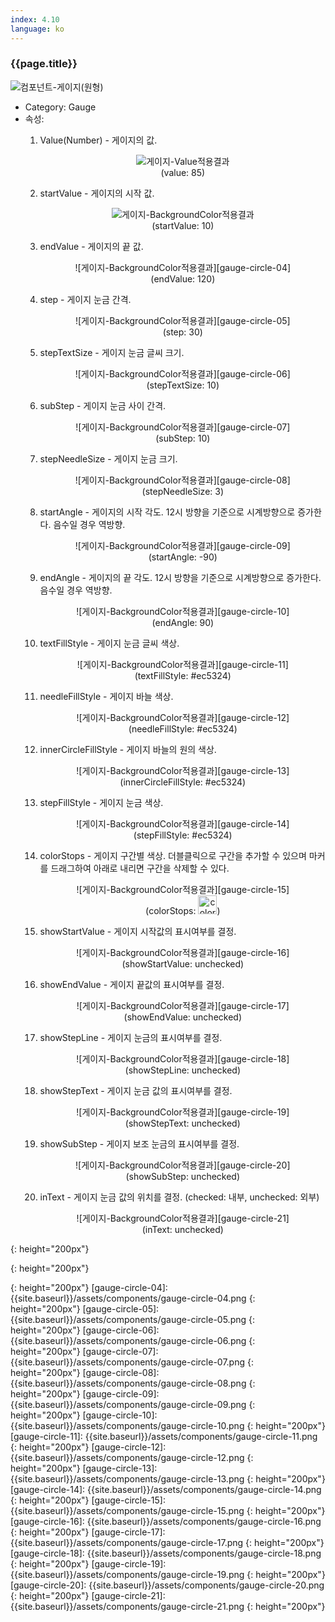 ```yaml
---
index: 4.10
language: ko
---
```

### {{page.title}}
![컴포넌트-게이지(원형)][gauge-circle-01]  

- Category: Gauge
- 속성:  
    1. Value(Number) - 게이지의 값.  
      <figure style="text-align: center;">
      ![게이지-Value적용결과][gauge-circle-02]  
      <figurecaption>(value: 85)</figurecaption>
      </figure>

    2. startValue - 게이지의 시작 값.  
      <figure style="text-align: center;">
      ![게이지-BackgroundColor적용결과][gauge-circle-03]  
      <figurecaption>(startValue: 10)</figurecaption>
      </figure>

    3. endValue - 게이지의 끝 값.  
      <figure style="text-align: center;">
      ![게이지-BackgroundColor적용결과][gauge-circle-04]  
      <figurecaption>(endValue: 120)</figurecaption>
      </figure>

    4. step - 게이지 눈금 간격.  
      <figure style="text-align: center;">
      ![게이지-BackgroundColor적용결과][gauge-circle-05]  
      <figurecaption>(step: 30)</figurecaption>
      </figure>

    5. stepTextSize - 게이지 눈금 글씨 크기.  
      <figure style="text-align: center;">
      ![게이지-BackgroundColor적용결과][gauge-circle-06]  
      <figurecaption>(stepTextSize: 10)</figurecaption>
      </figure>

    6. subStep - 게이지 눈금 사이 간격.  
      <figure style="text-align: center;">
      ![게이지-BackgroundColor적용결과][gauge-circle-07]  
      <figurecaption>(subStep: 10)</figurecaption>
      </figure>

    7. stepNeedleSize - 게이지 눈금 크기.
      <figure style="text-align: center;">
      ![게이지-BackgroundColor적용결과][gauge-circle-08]  
      <figurecaption>(stepNeedleSize: 3)</figurecaption>
      </figure>

    8. startAngle - 게이지의 시작 각도. 12시 방향을 기준으로 시계방향으로 증가한다. 음수일 경우 역방향.  
      <figure style="text-align: center;">
      ![게이지-BackgroundColor적용결과][gauge-circle-09]  
      <figurecaption>(startAngle: -90)</figurecaption>
      </figure>

    9. endAngle - 게이지의 끝 각도. 12시 방향을 기준으로 시계방향으로 증가한다. 음수일 경우 역방향.  
      <figure style="text-align: center;">
      ![게이지-BackgroundColor적용결과][gauge-circle-10]  
      <figurecaption>(endAngle: 90)</figurecaption>
      </figure>

    10. textFillStyle - 게이지 눈금 글씨 색상.  
      <figure style="text-align: center;">
      ![게이지-BackgroundColor적용결과][gauge-circle-11]  
      <figurecaption>(textFillStyle: #ec5324)</figurecaption>
      </figure>

    11. needleFillStyle - 게이지 바늘 색상.  
      <figure style="text-align: center;">
      ![게이지-BackgroundColor적용결과][gauge-circle-12]  
      <figurecaption>(needleFillStyle: #ec5324)</figurecaption>
      </figure>

    12. innerCircleFillStyle - 게이지 바늘의 원의 색상.  
      <figure style="text-align: center;">
      ![게이지-BackgroundColor적용결과][gauge-circle-13]  
      <figurecaption>(innerCircleFillStyle: #ec5324)</figurecaption>
      </figure>

    13. stepFillStyle - 게이지 눈금 색상.  
      <figure style="text-align: center;">
      ![게이지-BackgroundColor적용결과][gauge-circle-14]  
      <figurecaption>(stepFillStyle: #ec5324)</figurecaption>
      </figure>

    14. colorStops - 게이지 구간별 색상. 더블클릭으로 구간을 추가할 수 있으며 마커를 드래그하여 아래로 내리면 구간을 삭제할 수 있다.  
      <figure style="text-align: center;">
      ![게이지-BackgroundColor적용결과][gauge-circle-15]  
      <figurecaption>(colorStops: <img src="{{site.baseurl}}/assets/components/color-stops-value.png" height="30" alt="color stops">)</figurecaption>
      </figure>

    15. showStartValue - 게이지 시작값의 표시여부를 결정.  
      <figure style="text-align: center;">
      ![게이지-BackgroundColor적용결과][gauge-circle-16]  
      <figurecaption>(showStartValue: unchecked)</figurecaption>
      </figure>

    16. showEndValue - 게이지 끝값의 표시여부를 결정.  
      <figure style="text-align: center;">
      ![게이지-BackgroundColor적용결과][gauge-circle-17]  
      <figurecaption>(showEndValue: unchecked)</figurecaption>
      </figure>

    17. showStepLine - 게이지 눈금의 표시여부를 결정.  
      <figure style="text-align: center;">
      ![게이지-BackgroundColor적용결과][gauge-circle-18]  
      <figurecaption>(showStepLine: unchecked)</figurecaption>
      </figure>

    18. showStepText - 게이지 눈금 값의 표시여부를 결정.  
      <figure style="text-align: center;">
      ![게이지-BackgroundColor적용결과][gauge-circle-19]  
      <figurecaption>(showStepText: unchecked)</figurecaption>
      </figure>

    19. showSubStep - 게이지 보조 눈금의 표시여부를 결정.  
      <figure style="text-align: center;">
      ![게이지-BackgroundColor적용결과][gauge-circle-20]  
      <figurecaption>(showSubStep: unchecked)</figurecaption>
      </figure>

    20. inText - 게이지 눈금 값의 위치를 결정. (checked: 내부, unchecked: 외부)  
      <figure style="text-align: center;">
      ![게이지-BackgroundColor적용결과][gauge-circle-21]  
      <figurecaption>(inText: unchecked)</figurecaption>
      </figure>


[gauge-circle-01]: {{site.baseurl}}/assets/components/gauge-circle-01.png
{: height="200px"}

[gauge-circle-02]: {{site.baseurl}}/assets/components/gauge-circle-02.png
{: height="200px"}

[gauge-circle-03]: {{site.baseurl}}/assets/components/gauge-circle-03.png
{: height="200px"}
[gauge-circle-04]: {{site.baseurl}}/assets/components/gauge-circle-04.png
{: height="200px"}
[gauge-circle-05]: {{site.baseurl}}/assets/components/gauge-circle-05.png
{: height="200px"}
[gauge-circle-06]: {{site.baseurl}}/assets/components/gauge-circle-06.png
{: height="200px"}
[gauge-circle-07]: {{site.baseurl}}/assets/components/gauge-circle-07.png
{: height="200px"}
[gauge-circle-08]: {{site.baseurl}}/assets/components/gauge-circle-08.png
{: height="200px"}
[gauge-circle-09]: {{site.baseurl}}/assets/components/gauge-circle-09.png
{: height="200px"}
[gauge-circle-10]: {{site.baseurl}}/assets/components/gauge-circle-10.png
{: height="200px"}
[gauge-circle-11]: {{site.baseurl}}/assets/components/gauge-circle-11.png
{: height="200px"}
[gauge-circle-12]: {{site.baseurl}}/assets/components/gauge-circle-12.png
{: height="200px"}
[gauge-circle-13]: {{site.baseurl}}/assets/components/gauge-circle-13.png
{: height="200px"}
[gauge-circle-14]: {{site.baseurl}}/assets/components/gauge-circle-14.png
{: height="200px"}
[gauge-circle-15]: {{site.baseurl}}/assets/components/gauge-circle-15.png
{: height="200px"}
[gauge-circle-16]: {{site.baseurl}}/assets/components/gauge-circle-16.png
{: height="200px"}
[gauge-circle-17]: {{site.baseurl}}/assets/components/gauge-circle-17.png
{: height="200px"}
[gauge-circle-18]: {{site.baseurl}}/assets/components/gauge-circle-18.png
{: height="200px"}
[gauge-circle-19]: {{site.baseurl}}/assets/components/gauge-circle-19.png
{: height="200px"}
[gauge-circle-20]: {{site.baseurl}}/assets/components/gauge-circle-20.png
{: height="200px"}
[gauge-circle-21]: {{site.baseurl}}/assets/components/gauge-circle-21.png
{: height="200px"}
